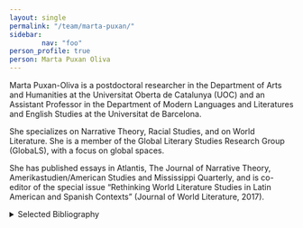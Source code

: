 ```yaml
---
layout: single
permalink: "/team/marta-puxan/"
sidebar:
        nav: "foo"
person_profile: true
person: Marta Puxan Oliva
---
```

Marta Puxan-Oliva is a postdoctoral researcher in the Department of Arts and Humanities at the Universitat Oberta de Catalunya (UOC) and an Assistant Professor in the Department of Modern Languages and Literatures and English Studies at the Universitat de Barcelona.

 She specializes on Narrative Theory, Racial Studies, and on World Literature. She is a member of the Global Literary Studies Research Group (GlobaLS), with a focus on global spaces.

 She has published essays in Atlantis, The Journal of Narrative Theory, Amerikastudien/American Studies and Mississippi Quarterly, and is co-editor of the special issue “Rethinking World Literature Studies in Latin American and Spanish Contexts” (Journal of World Literature, 2017).

<details><summary>Selected Bibliography</summary>
<ul>
<li>PUXAN, M. (2018). "Colonial Oceanic Environments, Law and Narrative in Herman Melville's 'Benito Cereno' and Juan Benet's 'Sub Rosa'". <em>English Studies</em>. 99 (4), pp. 426 - 441. ISSN: 0013-838X. DOI. 10.1080/0013838X.2018.1480136.</li>
<li>PUXAN, M. (2018). "On the politics of discordant, estranging and bonding reliability: Contextualist narratology at work". <em>Frontiers of Narrative Studies</em>. 4 (S1), pp. 190 - 212. ISSN: 2509-4882. DOI. 10.1515/fns-2018-0038.</li>
</ul>
</details>
